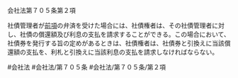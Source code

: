 会社法第７０５条第２項

社債管理者が[前項](会社法＿＿＿＿第７０５条第１項)の弁済を受けた場合には、社債権者は、その社債管理者に対し、社債の償還額及び利息の支払を請求することができる。この場合において、社債券を発行する旨の定めがあるときは、社債権者は、社債券と引換えに当該償還額の支払を、利札と引換えに当該利息の支払を請求しなければならない。

#会社法
#会社法/第７０５条
#会社法/第７０５条/第２項
